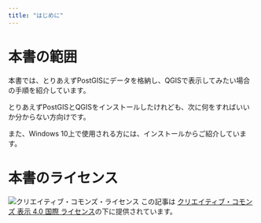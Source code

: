 ```yaml
---
title: "はじめに"
---
```

# 本書の範囲

本書では、とりあえずPostGISにデータを格納し、QGISで表示してみたい場合の手順を紹介しています。

とりあえずPostGISとQGISをインストールしたけれども、次に何をすればいいか分からない方向けです。

また、Windows 10上で使用される方には、インストールからご紹介しています。


# 本書のライセンス
![クリエイティブ・コモンズ・ライセンス](https://i.creativecommons.org/l/by/4.0/88x31.png)
この記事は [クリエイティブ・コモンズ 表示 4.0 国際 ライセンス](http://creativecommons.org/licenses/by/4.0/)の下に提供されています。
